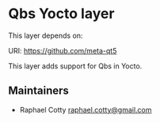 Qbs Yocto layer
===============

This layer depends on:

URI: https://github.com/meta-qt5

This layer adds support for Qbs in Yocto.

Maintainers
-----------

- Raphael Cotty <raphael.cotty@gmail.com>

